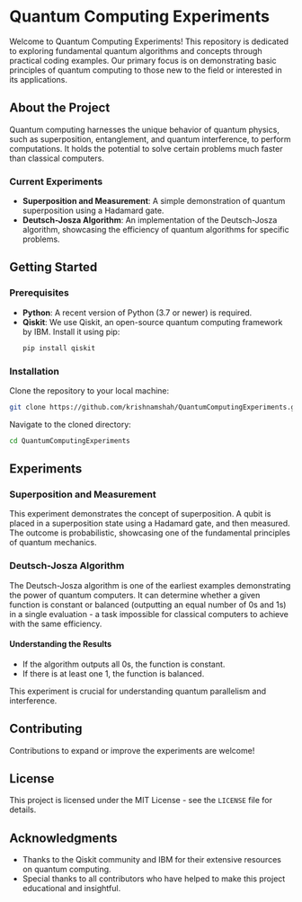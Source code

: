 

# Quantum Computing Experiments

Welcome to Quantum Computing Experiments! This repository is dedicated to exploring fundamental quantum algorithms and concepts through practical coding examples. Our primary focus is on demonstrating basic principles of quantum computing to those new to the field or interested in its applications.

## About the Project

Quantum computing harnesses the unique behavior of quantum physics, such as superposition, entanglement, and quantum interference, to perform computations. It holds the potential to solve certain problems much faster than classical computers.

### Current Experiments

- **Superposition and Measurement**: A simple demonstration of quantum superposition using a Hadamard gate.
- **Deutsch-Josza Algorithm**: An implementation of the Deutsch-Josza algorithm, showcasing the efficiency of quantum algorithms for specific problems.

## Getting Started

### Prerequisites

- **Python**: A recent version of Python (3.7 or newer) is required.
- **Qiskit**: We use Qiskit, an open-source quantum computing framework by IBM. Install it using pip:
  ```bash
  pip install qiskit
  ```

### Installation

Clone the repository to your local machine:

```bash
git clone https://github.com/krishnamshah/QuantumComputingExperiments.git
```

Navigate to the cloned directory:

```bash
cd QuantumComputingExperiments
```

## Experiments

### Superposition and Measurement

This experiment demonstrates the concept of superposition. A qubit is placed in a superposition state using a Hadamard gate, and then measured. The outcome is probabilistic, showcasing one of the fundamental principles of quantum mechanics.

### Deutsch-Josza Algorithm

The Deutsch-Josza algorithm is one of the earliest examples demonstrating the power of quantum computers. It can determine whether a given function is constant or balanced (outputting an equal number of 0s and 1s) in a single evaluation - a task impossible for classical computers to achieve with the same efficiency.

#### Understanding the Results

- If the algorithm outputs all 0s, the function is constant.
- If there is at least one 1, the function is balanced.

This experiment is crucial for understanding quantum parallelism and interference.

## Contributing

Contributions to expand or improve the experiments are welcome! 

## License

This project is licensed under the MIT License - see the `LICENSE` file for details.

## Acknowledgments

- Thanks to the Qiskit community and IBM for their extensive resources on quantum computing.
- Special thanks to all contributors who have helped to make this project educational and insightful.

